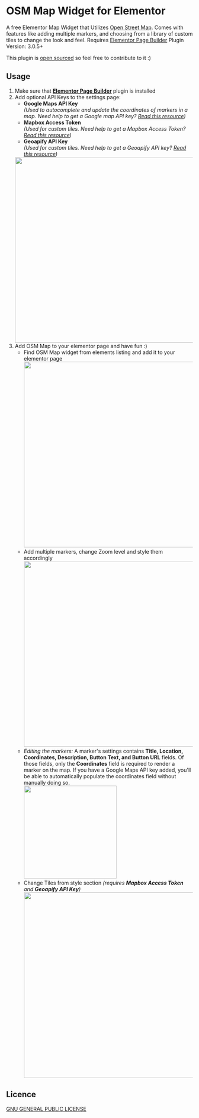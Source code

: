 # OSM Map Widget for Elementor
A free Elementor Map Widget that Utilizes [Open Street Map](https://www.openstreetmap.org/). Comes with features like adding multiple markers, and choosing from a library of custom tiles to change the look and feel. Requires [Elementor Page Builder](https://wordpress.org/plugins/elementor/) Plugin Version: 3.0.5+

This plugin is [open sourced](https://github.com/flopperj/osm-map-elementor) so feel free to contribute to it :)

## Usage
1. Make sure that **[Elementor Page Builder](https://wordpress.org/plugins/elementor/)** plugin is installed
2. Add optional API Keys to the settings page:
    - **Google Maps API Key**<br />_(Used to autocomplete and update the coordinates of markers in a map. Need help to get a Google map API key? [Read this resource](https://developers.google.com/maps/documentation/javascript/get-api-key))_
    - **Mapbox Access Token**<br />_(Used for custom tiles. Need help to get a Mapbox Access Token? [Read this resource](https://docs.mapbox.com/help/how-mapbox-works/access-tokens/))_
    - **Geoapify API Key**<br />_(Used for custom tiles. Need help to get a Geoapify API key? [Read this resource](https://www.geoapify.com/maps-api/))_ <br />
    <img src="https://raw.githubusercontent.com/flopperj/osm-map-elementor/master/assets/screenshot-1.jpg" width="500" height="auto" />
3. Add OSM Map to your elementor page and have fun :)
    - Find OSM Map widget from elements listing and add it to your elementor page<br />
      <img src="https://raw.githubusercontent.com/flopperj/osm-map-elementor/master/assets/screenshot-2.jpg" width="500" height="auto" />
    - Add multiple markers, change Zoom level and style them accordingly<br />
      <img src="https://raw.githubusercontent.com/flopperj/osm-map-elementor/master/assets/screenshot-3.jpg" width="500" height="auto" />
    - _Editing the markers:_ A marker's settings contains **Title, Location, Coordinates, Description, Button Text, and Button URL** fields. Of those fields, only the **Coordinates** field is required to render a marker on the map. If you have a Google Maps API key added, you'll be able to automatically populate the coordinates field without manually doing so.<br />
      <img src="https://raw.githubusercontent.com/flopperj/osm-map-elementor/master/assets/screenshot-4.jpg" width="250" height="auto" />
    - Change Tiles from style section _(requires **Mapbox Access Token** and **Geoapify API Key**)_<br />
      <img src="https://raw.githubusercontent.com/flopperj/osm-map-elementor/master/assets/screenshot-5.jpg" width="500" height="auto" />
## Licence
[GNU GENERAL PUBLIC LICENSE](https://raw.githubusercontent.com/flopperj/osm-map-elementor/master/LICENSE.txt)
